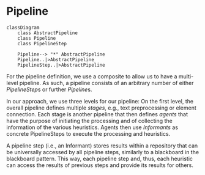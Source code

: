 # Pipeline

```mermaid
classDiagram
    class AbstractPipeline
    class Pipeline
    class PipelineStep

    Pipeline--> "*" AbstractPipeline
    Pipeline..|>AbstractPipeline
    PipelineStep..|>AbstractPipeline
```

For the pipeline definition, we use a composite to allow us to have a multi-level pipeline.
As such, a pipeline consists of an arbitrary number of either *PipelineStep*s or further *Pipeline*s.

In our approach, we use three levels for our pipeline:
On the first level, the overall pipeline defines multiple *stages*, e.g., text preprocessing or element connection.
Each stage is another pipeline that then defines *agents* that have the purpose of initiating the processing and of collecting the information of the various heuristics.
Agents then use *Informants* as concrete PipelineSteps to execute the processing and heuristics.

A pipeline step (i.e., an Informant) stores results within a repository that can be universally accessed by all pipeline steps, similarly to a blackboard in the blackboard pattern.
This way, each pipeline step and, thus, each heuristic can access the results of previous steps and provide its results for others.
